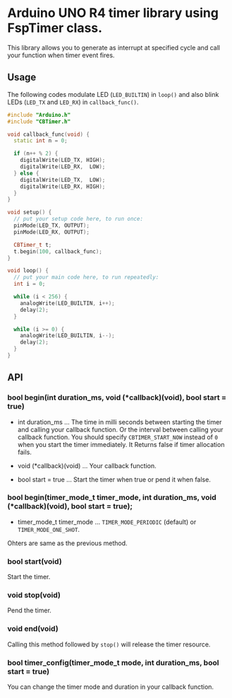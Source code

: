 # Arduino UNO R4 timer library using FspTimer class.

This library allows you to generate as interrupt at specified cycle and call your function when timer event fires.

## Usage

The following codes modulate LED (`LED_BUILTIN`) in `loop()` and also blink LEDs (`LED_TX` and `LED_RX`) in `callback_func()`.

```C++
#include "Arduino.h"
#include "CBTimer.h"

void callback_func(void) {
  static int n = 0;

  if (n++ % 2) {
    digitalWrite(LED_TX, HIGH);
    digitalWrite(LED_RX,  LOW);
  } else {
    digitalWrite(LED_TX,  LOW);
    digitalWrite(LED_RX, HIGH);
  }
}

void setup() {
  // put your setup code here, to run once:
  pinMode(LED_TX, OUTPUT);
  pinMode(LED_RX, OUTPUT);

  CBTimer_t t;
  t.begin(100, callback_func);
}

void loop() {
  // put your main code here, to run repeatedly:
  int i = 0;

  while (i < 256) {
    analogWrite(LED_BUILTIN, i++);
    delay(2);
  }

  while (i >= 0) {
    analogWrite(LED_BUILTIN, i--);
    delay(2);
  }
}
```

## API

### bool begin(int duration_ms, void (*callback)(void), bool start = true)

- int duration_ms ... The time in milli seconds between starting the timer and calling your callback function. Or the interval between calling your callback function. You should specify `CBTIMER_START_NOW` instead of `0` when you start the timer immediately. It Returns false if timer allocation fails.

- void (*callback)(void) ... Your callback function.

- bool start = true ... Start the timer when true or pend it when false.

### bool begin(timer_mode_t timer_mode, int duration_ms, void (*callback)(void), bool start = true);

- timer_mode_t timer_mode ... `TIMER_MODE_PERIODIC` (default) or `TIMER_MODE_ONE_SHOT`.

Ohters are same as the previous method.

### bool start(void)
Start the timer.

### void stop(void)
Pend the timer.

### void end(void)
Calling this method followed by `stop()` will release the timer resource.

### bool timer_config(timer_mode_t mode, int duration_ms, bool start = true)

You can change the timer mode and duration in your callback function.
